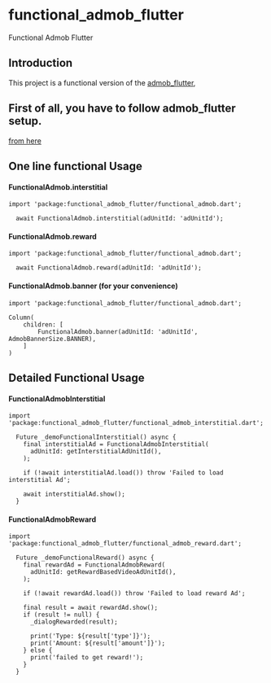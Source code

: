 # functional_admob_flutter

Functional Admob Flutter

## Introduction

This project is a functional version of the [admob_flutter](https://pub.dev/packages/admob_flutter),

## First of all, you have to follow admob_flutter setup.
[from here](https://pub.dev/packages/admob_flutter#android-specific-setup)

## One line functional Usage

#### FunctionalAdmob.interstitial
```
import 'package:functional_admob_flutter/functional_admob.dart';
```

```
  await FunctionalAdmob.interstitial(adUnitId: 'adUnitId');
```

#### FunctionalAdmob.reward
```
import 'package:functional_admob_flutter/functional_admob.dart';
```

```
  await FunctionalAdmob.reward(adUnitId: 'adUnitId');
```

#### FunctionalAdmob.banner (for your convenience)
```
import 'package:functional_admob_flutter/functional_admob.dart';
```

```
Column(
    children: [
        FunctionalAdmob.banner(adUnitId: 'adUnitId', AdmobBannerSize.BANNER),
    ] 
)
```

## Detailed Functional Usage

#### FunctionalAdmobInterstitial
```
import 'package:functional_admob_flutter/functional_admob_interstitial.dart';
```

```
  Future _demoFunctionalInterstitial() async {
    final interstitialAd = FunctionalAdmobInterstitial(
      adUnitId: getInterstitialAdUnitId(),
    );

    if (!await interstitialAd.load()) throw 'Failed to load interstitial Ad';

    await interstitialAd.show();
  }
```

#### FunctionalAdmobReward
```
import 'package:functional_admob_flutter/functional_admob_reward.dart';
```

```
  Future _demoFunctionalReward() async {
    final rewardAd = FunctionalAdmobReward(
      adUnitId: getRewardBasedVideoAdUnitId(),
    );

    if (!await rewardAd.load()) throw 'Failed to load reward Ad';

    final result = await rewardAd.show();
    if (result != null) {
      _dialogRewarded(result);

      print('Type: ${result['type']}');
      print('Amount: ${result['amount']}');
    } else {
      print('failed to get reward!');
    }
  }
```